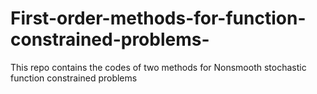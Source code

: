 # First-order-methods-for-function-constrained-problems-
This repo contains the codes of two methods for Nonsmooth stochastic function constrained problems
